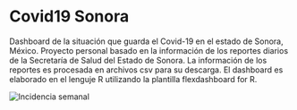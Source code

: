 # Covid19 Sonora
Dashboard de la situación que guarda el Covid-19 en el estado de Sonora, México.
Proyecto personal basado en la información de los reportes diarios de la Secretaría de Salud del Estado de Sonora.
La información de los reportes es procesada en archivos csv para su descarga.
El dashboard es elaborado en el lenguje R utilizando la plantilla flexdashboard for R. 

![Incidencia semanal](https://raw.githubusercontent.com/dogomoreno/Covid19-Sonora-Municipios/master/Gr%C3%A1ficos/diariomapinci.png)
